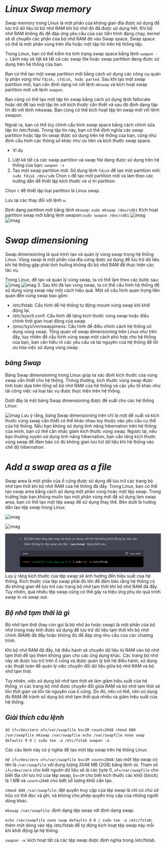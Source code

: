 # ***Linux Swap memory***
Swap memory trong Linux là một phần của không gian đĩa được sử dụng để lưu trữ dữ liệu từ bộ nhớ RAM khi bộ nhớ đó đã được sử dụng hết. Khi bộ nhớ RAM không đủ để đáp ứng yêu cầu của các tiến trình đang chạy, kernel sẽ di chuyển các phần của bộ nhớ RAM đó vào Swap space. Swap space có thể là một phân vùng trên đĩa hoặc một tập tin trên hệ thống tệp.

Trong Linux, bạn có thể kiểm tra tình trạng swap space bằng lệnh `swapon -s`. Lệnh này sẽ liệt kê tất cả các swap file hoặc swap partition đang được sử dụng trên hệ thống của bạn.

Bạn có thể tạo một swap partition mới bằng cách sử dụng các công cụ quản lý phân vùng như `fdisk, cfdisk, hoặc parted`. Sau khi tạo một swap partition mới, bạn cần định dạng nó với lệnh `mkswap` và kích hoạt swap partition mới với lệnh `swapon`.

Bạn cũng có thể tạo một tập tin swap bằng cách sử dụng lệnh fallocate hoặc dd để tạo một tập tin với kích thước cần thiết và sau đó định dạng tập tin đó với lệnh mkswap. Bạn cũng có thể kích hoạt tập tin swap mới với lệnh swapon.

Ngoài ra, bạn có thể tùy chỉnh cấu hình swap space bằng cách chỉnh sửa tập tin /etc/fstab. Trong tập tin này, bạn có thể định nghĩa các swap partition hoặc tập tin swap được sử dụng trên hệ thống của bạn, cũng như định cấu hình các thông số khác như ưu tiên và kích thước swap space.

- Ví dụ
1. Liệt kê tất cả các swap partition và swap file đang được sử dụng trên hệ thống của bạn:
`swapon -s`
2. Tạo một swap partition mới:
Sử dụng lệnh `fdisk` để tạo một partition mới:
`sudo fdisk /dev/sdb`
Chọn `n` để tạo một partition mới và làm theo các hướng dẫn để thiết lập kích thước và vị trí partition.

Chọn `t` để thiết lập loại partition là Linux swap.

Lưu lại các thay đổi với lệnh `w`.

Định dạng partition mới bằng lệnh `mkswap`:
`sudo mkswap /dev/sdb1`
Kích hoạt partition swap mới bằng lệnh swapon:`sudo swapon /dev/sdb1`
![imag](./Img/1.png)
![imag](./Img/2.png)

# ***Swap dimensioning***
Swap dimensioning là quá trình tạo và quản lý vùng swap trong hệ thống Linux. Vùng swap là một phần của đĩa cứng được sử dụng để lưu trữ dữ liệu khi hệ thống gặp phải tình huống không đủ bộ nhớ RAM để thực hiện các tác vụ.

Trong Linux, để tạo và quản lý vùng swap, ta có thể làm theo các bước sau:
![imag](./Img/3.png)
![imag](./Img/4.png)
3. Sau khi đã tạo vùng swap, ta có thể cấu hình hệ thống để sử dụng vùng swap này một cách hiệu quả. Một số cấu hình quan trọng liên quan đến vùng swap bao gồm:

- /etc/fstab: Cấu hình để hệ thống tự động mount vùng swap khi khởi động lại.
- /etc/sysctl.conf: Cấu hình để tăng kích thước vùng swap hoặc điều chỉnh thời gian hoạt động của swap.
- /proc/sys/vm/swappiness: Cấu hình để điều chỉnh cách hệ thống sử dụng vùng swap.
Tổng quan về swap dimensioning trên Linux như trên đây, tuy nhiên để cấu hình vùng swap một cách phù hợp cho hệ thống của bạn, bạn cần hiểu rõ các yêu cầu và tài nguyên của hệ thống để tối ưu hóa việc sử dụng vùng swap.
## ***bảng Swap***
Bảng Swap dimensioning trong Linux giúp ta xác định kích thước của vùng swap cần thiết cho hệ thống. Thông thường, kích thước vùng swap được tính toán dựa trên tổng số bộ nhớ RAM của hệ thống và các yếu tố khác như tải công việc và loại tác vụ được thực hiện trên hệ thống.

Dưới đây là một bảng Swap dimensioning được đề xuất cho các hệ thống Linux:

![imag](./Img/5.png)
Lưu ý rằng, bảng Swap dimensioning trên chỉ là một đề xuất và kích thước vùng swap cần thiết có thể khác nhau tùy thuộc vào yêu cầu cụ thể của hệ thống. Nếu bạn không sử dụng tính năng hibernation trên hệ thống của mình, bạn có thể cân nhắc giảm kích thước vùng swap. Ngược lại, nếu bạn thường xuyên sử dụng tính năng hibernation, bạn cần tăng kích thước vùng swap để đảm bảo có đủ không gian lưu trữ dữ liệu khi hệ thống vào chế độ hibernation.
# ***Add a swap area as a file***
Swap area là một phần của ổ cứng được sử dụng để lưu trữ các trang bộ nhớ tạm thời khi bộ nhớ RAM của hệ thống đã đầy. Trong Linux, bạn có thể tạo swap area bằng cách sử dụng một phân vùng hoặc một tệp swap. Trong trường hợp bạn không muốn tạo một phân vùng mới để sử dụng làm swap area, bạn có thể tạo một tệp swap để sử dụng thay thế. Bên dưới là hướng dẫn tạo tệp swap trong Linux:

![imag](./Img/6.png)

![imag](./Img/7.png)

![imag](./Img/8.png)
Lưu ý rằng kích thước của tệp swap sẽ ảnh hưởng đến hiệu suất của hệ thống. Kích thước của tệp swap phải đủ lớn để đảm bảo rằng hệ thống có đủ không gian để lưu trữ các trang bộ nhớ tạm thời khi bộ nhớ RAM đã đầy. Tuy nhiên, quá nhiều tệp swap cũng có thể gây ra hiệu ứng phụ do quá trình swap in và swap out.
## ***Bộ nhớ tạm thời là gì***
Bộ nhớ tạm thời (hay còn gọi là bộ nhớ ảo hoặc swap) là một phần của bộ nhớ trong máy tính được sử dụng để lưu trữ dữ liệu tạm thời khi bộ nhớ chính (RAM) đã đầy hoặc không đủ để đáp ứng nhu cầu của các chương trình.

Khi bộ nhớ RAM đã đầy, hệ điều hành sẽ chuyển dữ liệu từ RAM vào bộ nhớ tạm thời để tạo thêm không gian cho các ứng dụng khác. Các trang bộ nhớ này sẽ được lưu trữ trên ổ cứng và được quản lý bởi hệ điều hành, sử dụng các thuật toán để quản lý việc chuyển đổi dữ liệu giữa bộ nhớ RAM và bộ nhớ tạm thời.

Tuy nhiên, việc sử dụng bộ nhớ tạm thời sẽ làm giảm hiệu suất của hệ thống, vì các trang bộ nhớ được chuyển đổi giữa RAM và bộ nhớ tạm thời sẽ tốn thời gian và tốn tài nguyên của ổ cứng. Do đó, nếu có thể, nên sử dụng đủ RAM để tránh sử dụng bộ nhớ tạm thời quá nhiều và giảm hiệu suất của hệ thống.
## ***Giải thích câu lệnh***
`dd if=/dev/zero of=/var/swapfile bs=1M count=2048
chmod 600 /var/swapfile
mkswap /var/swapfile
echo /var/swapfile none swap defaults 0 0 | sudo tee -a /etc/fstab
swapon -a`

Các câu lệnh này có ý nghĩa để tạo một tệp swap trên hệ thống Linux:

`dd if=/dev/zero of=/var/swapfile bs=1M count=2048`: tạo một tệp swap có tên là `/var/swapfile` với dung lượng 2048 MB (2GB) bằng lệnh `dd`. Tham số `if=/dev/zero` cho biết nguồn dữ liệu sẽ là các byte 0, `of=/var/swapfile` cho biết địa chỉ lưu trữ của tệp swap, `bs=1M` cho biết kích thước các khối (block) là 1 MB và `count=2048` cho biết số lượng khối cần tạo.

`chmod 600 /var/swapfile`: đặt quyền truy cập của tệp swap là chỉ có chủ sở hữu có thể đọc và ghi, và không cho phép quyền truy cập của những người dùng khác.

`mkswap /var/swapfile`: định dạng tệp swap với định dạng swap.

`echo /var/swapfile none swap defaults 0 0 | sudo tee -a /etc/fstab`: thêm một dòng vào tệp /etc/fstab để tự động kích hoạt tệp swap này mỗi khi khởi động lại hệ thống.

`swapon -a`: kích hoạt tất cả các tệp swap được định nghĩa trong /etc/fstab.



